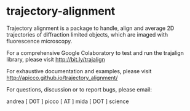 # trajectory-alignment

Trajectory alignment is a package to handle, align and average 2D trajectories of diffraction limited objects, which are imaged with fluorescence microscopy.

For a comprehensive Google Colaboratory to test and run the trajalign library, please visit http://bit.ly/trajalign

For exhaustive documentation and examples, please visit http://apicco.github.io/trajectory_alignment/

For questions, discussion or to report bugs, please email:

 andrea [ D0T ] picco [ AT ] mida [ DOT ] science
